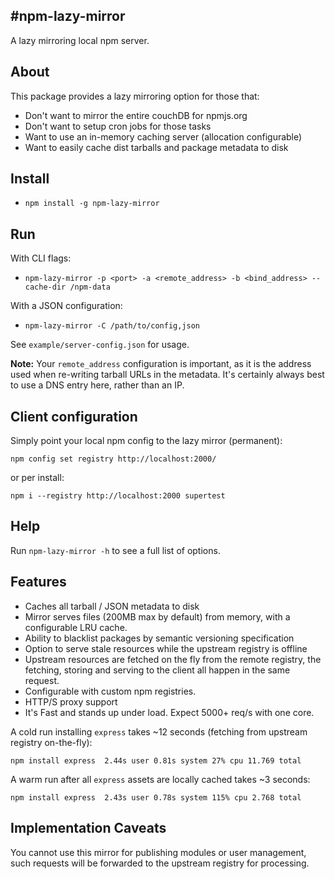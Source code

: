 #npm-lazy-mirror
---

A lazy mirroring local npm server.

## About

This package provides a lazy mirroring option for those that:

  * Don't want to mirror the entire couchDB for npmjs.org
  * Don't want to setup cron jobs for those tasks
  * Want to use an in-memory caching server (allocation configurable)
  * Want to easily cache dist tarballs and package metadata to disk

## Install

  * `npm install -g npm-lazy-mirror`

## Run

With CLI flags:

  * `npm-lazy-mirror -p <port> -a <remote_address> -b <bind_address> --cache-dir /npm-data`

With a JSON configuration:

  * `npm-lazy-mirror -C /path/to/config,json`

  See `example/server-config.json` for usage.

**Note:** Your `remote_address` configuration is important, as it is the address used when re-writing
tarball URLs in the metadata. It's certainly always best to use a DNS entry here,
rather than an IP.

## Client configuration

Simply point your local npm config to the lazy mirror (permanent):

    npm config set registry http://localhost:2000/

or per install:

    npm i --registry http://localhost:2000 supertest

## Help

Run `npm-lazy-mirror -h` to see a full list of options.

## Features

  * Caches all tarball / JSON metadata to disk
  * Mirror serves files (200MB max by default) from memory, with a configurable LRU cache.
  * Ability to blacklist packages by semantic versioning specification
  * Option to serve stale resources while the upstream registry is offline
  * Upstream resources are fetched on the fly from the remote registry, the fetching, storing and serving to the client all happen in the same request.
  * Configurable with custom npm registries.
  * HTTP/S proxy support
  * It's Fast and stands up under load. Expect 5000+ req/s with one core.

A cold run installing `express` takes ~12 seconds (fetching from upstream registry on-the-fly):

    npm install express  2.44s user 0.81s system 27% cpu 11.769 total

A warm run after all `express` assets are locally cached takes ~3 seconds:

    npm install express  2.43s user 0.78s system 115% cpu 2.768 total

## Implementation Caveats

You cannot use this mirror for publishing modules or user management, such
requests will be forwarded to the upstream registry for processing.
